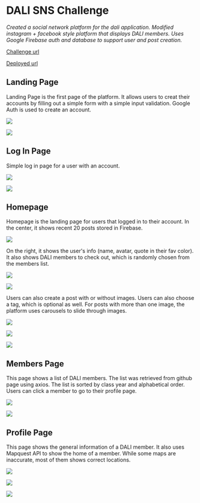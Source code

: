 # DALI SNS Challenge

*Created a social network platform for the dali application. Modified instagram + facebook style platform that displays DALI members. Uses Google Firebase auth and database to support user and post creation.*

[Challenge url](https://github.com/dali-lab/dali-challenges/blob/master/docs/SocialMediaChallenge.md)

[Deployed url](https://nifty-jepsen-d9e082.netlify.app)


## Landing Page

Landing Page is the first page of the platform. It allows users to creat their accounts by filling out a simple form with a simple input validation. Google Auth is used to create an account.

![](./screenshots/landingpage.png)

![](./screenshots/valid_input.png)

## Log In Page

Simple log in page for a user with an account.

![](./screenshots/login.png)

![](./screenshots/fail_login.png)

## Homepage

Homepage is the landing page for users that logged in to their account. In the center, it shows recent 20 posts stored in Firebase. 

![](./screenshots/homePage.png)


On the right, it shows the user's info (name, avatar, quote in their fav color). It also shows DALI members to check out, which is randomly chosen from the members list.

![](./screenshots/myInfo.png)

![](./screenshots/random_members.png)

Users can also create a post with or without images. Users can also choose a tag, which is optional as well. For posts with more than one image, the platform uses carousels to slide through images.

![](./screenshots/addPost.png)

![](./screenshots/resultPost1.png)

![](./screenshots/resultPost2.png)



## Members Page

This page shows a list of DALI members. The list was retrieved from github page using axios. The list is sorted by class year and alphabetical order. Users can click a member to go to their profile page. 

![](./screenshots/full_members.png)

![](./screenshots/full_members2.png)

## Profile Page

This page shows the general information of a DALI member. It also uses Mapquest API to show the home of a member. While some maps are inaccurate, most of them shows correct locations.

![](./screenshots/profile1.png)

![](./screenshots/profile2.png)

![](./screenshots/profile3.png)
